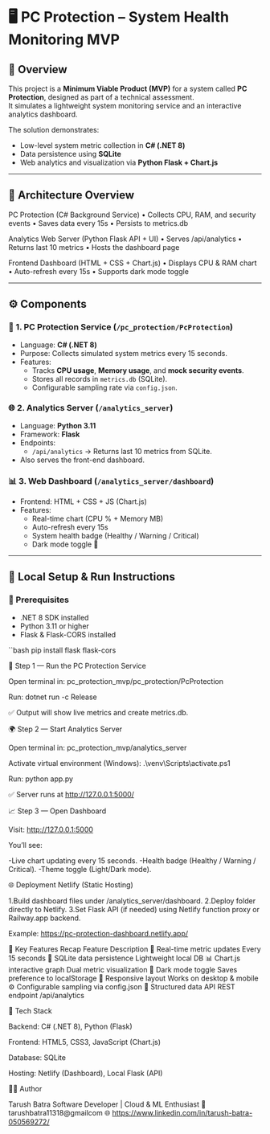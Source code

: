 # 🖥️ PC Protection – System Health Monitoring MVP

## 📌 Overview
This project is a **Minimum Viable Product (MVP)** for a system called **PC Protection**, designed as part of a technical assessment.  
It simulates a lightweight system monitoring service and an interactive analytics dashboard.

The solution demonstrates:
- Low-level system metric collection in **C# (.NET 8)**
- Data persistence using **SQLite**
- Web analytics and visualization via **Python Flask + Chart.js**

---

## 🧩 Architecture Overview


PC Protection 
(C# Background Service) 
• Collects CPU, RAM, 
and security events 
• Saves data every 15s 
• Persists to metrics.db 


Analytics Web Server 
(Python Flask API + UI) 
• Serves /api/analytics 
• Returns last 10 metrics 
• Hosts the dashboard page 


Frontend Dashboard 
(HTML + CSS + Chart.js) 
• Displays CPU & RAM chart 
• Auto-refresh every 15s 
• Supports dark mode toggle 


---

## ⚙️ Components

### 🧠 1. PC Protection Service (`/pc_protection/PcProtection`)
- Language: **C# (.NET 8)**
- Purpose: Collects simulated system metrics every 15 seconds.
- Features:
  - Tracks **CPU usage**, **Memory usage**, and **mock security events**.
  - Stores all records in `metrics.db` (SQLite).
  - Configurable sampling rate via `config.json`.

### 🌐 2. Analytics Server (`/analytics_server`)
- Language: **Python 3.11**
- Framework: **Flask**
- Endpoints:
  - `/api/analytics` → Returns last 10 metrics from SQLite.
- Also serves the front-end dashboard.

### 📊 3. Web Dashboard (`/analytics_server/dashboard`)
- Frontend: HTML + CSS + JS (Chart.js)
- Features:
  - Real-time chart (CPU % + Memory MB)
  - Auto-refresh every 15s
  - System health badge (Healthy / Warning / Critical)
  - Dark mode toggle 🌙

---

## 🚀 Local Setup & Run Instructions

### 🧩 Prerequisites
- .NET 8 SDK installed  
- Python 3.11 or higher  
- Flask & Flask-CORS installed  

``bash
pip install flask flask-cors

🧠 Step 1 — Run the PC Protection Service

Open terminal in:
pc_protection_mvp/pc_protection/PcProtection

Run:
dotnet run -c Release

✅ Output will show live metrics and create metrics.db.

🌍 Step 2 — Start Analytics Server

Open terminal in:
pc_protection_mvp/analytics_server

Activate virtual environment (Windows):
.\venv\Scripts\activate.ps1

Run:
python app.py

✅ Server runs at http://127.0.0.1:5000/

📈 Step 3 — Open Dashboard

Visit:
http://127.0.0.1:5000

You’ll see:

-Live chart updating every 15 seconds.
-Health badge (Healthy / Warning / Critical).
-Theme toggle (Light/Dark mode).

🌐 Deployment
Netlify (Static Hosting)

1.Build dashboard files under /analytics_server/dashboard.
2.Deploy folder directly to Netlify.
3.Set Flask API (if needed) using Netlify function proxy or Railway.app backend.

Example:
https://pc-protection-dashboard.netlify.app/

🧠 Key Features Recap
Feature	Description
🔁 Real-time metric updates	Every 15 seconds
🧮 SQLite data persistence	Lightweight local DB
📊 Chart.js interactive graph	Dual metric visualization
🌙 Dark mode toggle	Saves preference to localStorage
📱 Responsive layout	Works on desktop & mobile
⚙️ Configurable sampling	via config.json
💾 Structured data API	REST endpoint /api/analytics

🧰 Tech Stack

Backend: C# (.NET 8), Python (Flask)

Frontend: HTML5, CSS3, JavaScript (Chart.js)

Database: SQLite

Hosting: Netlify (Dashboard), Local Flask (API)

🧑‍💻 Author

Tarush Batra
Software Developer | Cloud & ML Enthusiast
📧 tarushbatra11318@gmailcom
🌐 https://www.linkedin.com/in/tarush-batra-050569272/
